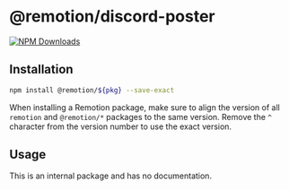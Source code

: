 # @remotion/discord-poster
 
[![NPM Downloads](https://img.shields.io/npm/dm/discord-poster.svg?style=flat&color=black&label=Downloads)](https://npmcharts.com/compare/discord-poster?minimal=true)
 
## Installation
 
```bash
npm install @remotion/${pkg} --save-exact
```
 
When installing a Remotion package, make sure to align the version of all `remotion` and `@remotion/*` packages to the same version.
Remove the `^` character from the version number to use the exact version.
 
## Usage
 
This is an internal package and has no documentation.
